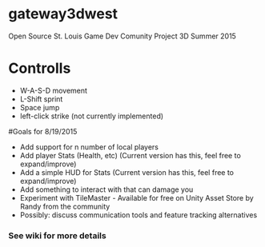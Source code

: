 # gateway3dwest
Open Source St. Louis Game Dev Comunity Project 3D Summer 2015

# Controlls
* W-A-S-D movement
* L-Shift sprint
* Space jump
* left-click strike (not currently implemented)

#Goals for 8/19/2015
* Add support for n number of local players
* Add player Stats (Health, etc) (Current version has this, feel free to expand/improve)
* Add a simple HUD for Stats (Current version has this, feel free to expand/improve)
* Add something to interact with that can damage you
* Experiment with TileMaster - Available for free on Unity Asset Store by Randy from the community
* Possibly: discuss communication tools and feature tracking alternatives

### See wiki for more details
